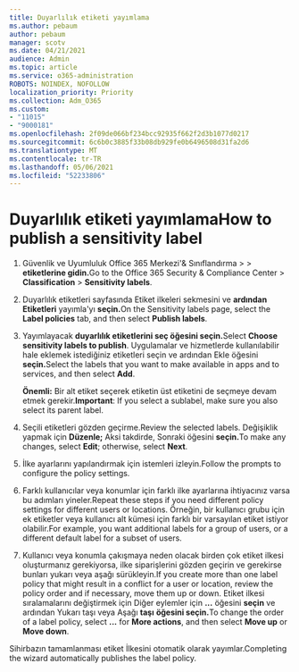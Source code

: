 ```yaml
---
title: Duyarlılık etiketi yayımlama
ms.author: pebaum
author: pebaum
manager: scotv
ms.date: 04/21/2021
audience: Admin
ms.topic: article
ms.service: o365-administration
ROBOTS: NOINDEX, NOFOLLOW
localization_priority: Priority
ms.collection: Adm_O365
ms.custom:
- "11015"
- "9000181"
ms.openlocfilehash: 2f09de066bf234bcc92935f662f2d3b1077d0217
ms.sourcegitcommit: 6c6b0c3885f33b08db929fe0b6496508d31fa2d6
ms.translationtype: MT
ms.contentlocale: tr-TR
ms.lasthandoff: 05/06/2021
ms.locfileid: "52233806"
---
```

# <a name="how-to-publish-a-sensitivity-label"></a><span data-ttu-id="f2fb9-102">Duyarlılık etiketi yayımlama</span><span class="sxs-lookup"><span data-stu-id="f2fb9-102">How to publish a sensitivity label</span></span>

1. <span data-ttu-id="f2fb9-103">Güvenlik ve Uyumluluk Office 365 Merkezi'& Sınıflandırma >   >  **etiketlerine gidin.**</span><span class="sxs-lookup"><span data-stu-id="f2fb9-103">Go to the Office 365 Security & Compliance Center > **Classification** > **Sensitivity labels**.</span></span>

1. <span data-ttu-id="f2fb9-104">Duyarlılık etiketleri sayfasında Etiket ilkeleri sekmesini ve **ardından Etiketleri** yayımla'yı **seçin.**</span><span class="sxs-lookup"><span data-stu-id="f2fb9-104">On the Sensitivity labels page, select the **Label policies** tab, and then select **Publish labels**.</span></span>

1. <span data-ttu-id="f2fb9-105">Yayımlayacak **duyarlılık etiketlerini seç öğesini seçin.**</span><span class="sxs-lookup"><span data-stu-id="f2fb9-105">Select **Choose sensitivity labels to publish**.</span></span> <span data-ttu-id="f2fb9-106">Uygulamalar ve hizmetlerde kullanılabilir hale eklemek istediğiniz etiketleri seçin ve ardından Ekle öğesini **seçin.**</span><span class="sxs-lookup"><span data-stu-id="f2fb9-106">Select the labels that you want to make available in apps and to services, and then select **Add**.</span></span>

    <span data-ttu-id="f2fb9-107">**Önemli:** Bir alt etiket seçerek etiketin üst etiketini de seçmeye devam etmek gerekir.</span><span class="sxs-lookup"><span data-stu-id="f2fb9-107">**Important**: If you select a sublabel, make sure you also select its parent label.</span></span>

1. <span data-ttu-id="f2fb9-108">Seçili etiketleri gözden geçirme.</span><span class="sxs-lookup"><span data-stu-id="f2fb9-108">Review the selected labels.</span></span> <span data-ttu-id="f2fb9-109">Değişiklik yapmak için **Düzenle;** Aksi takdirde, Sonraki öğesini **seçin.**</span><span class="sxs-lookup"><span data-stu-id="f2fb9-109">To make any changes, select **Edit**; otherwise, select **Next**.</span></span>

1. <span data-ttu-id="f2fb9-110">İlke ayarlarını yapılandırmak için istemleri izleyin.</span><span class="sxs-lookup"><span data-stu-id="f2fb9-110">Follow the prompts to configure the policy settings.</span></span>

1. <span data-ttu-id="f2fb9-111">Farklı kullanıcılar veya konumlar için farklı ilke ayarlarına ihtiyacınız varsa bu adımları yineler.</span><span class="sxs-lookup"><span data-stu-id="f2fb9-111">Repeat these steps if you need different policy settings for different users or locations.</span></span> <span data-ttu-id="f2fb9-112">Örneğin, bir kullanıcı grubu için ek etiketler veya kullanıcı alt kümesi için farklı bir varsayılan etiket istiyor olabilir.</span><span class="sxs-lookup"><span data-stu-id="f2fb9-112">For example, you want additional labels for a group of users, or a different default label for a subset of users.</span></span>

1. <span data-ttu-id="f2fb9-113">Kullanıcı veya konumla çakışmaya neden olacak birden çok etiket ilkesi oluşturmanız gerekiyorsa, ilke siparişlerini gözden geçirin ve gerekirse bunları yukarı veya aşağı sürükleyin.</span><span class="sxs-lookup"><span data-stu-id="f2fb9-113">If you create more than one label policy that might result in a conflict for a user or location, review the policy order and if necessary, move them up or down.</span></span> <span data-ttu-id="f2fb9-114">Etiket ilkesi sıralamalarını değiştirmek için Diğer eylemler için **...** öğesini **seçin** ve ardından Yukarı taşı veya Aşağı **taşı** **öğesini seçin.**</span><span class="sxs-lookup"><span data-stu-id="f2fb9-114">To change the order of a label policy, select **...** for **More actions**, and then select **Move up** or **Move down**.</span></span>

<span data-ttu-id="f2fb9-115">Sihirbazın tamamlanması etiket İlkesini otomatik olarak yayımlar.</span><span class="sxs-lookup"><span data-stu-id="f2fb9-115">Completing the wizard automatically publishes the label policy.</span></span>